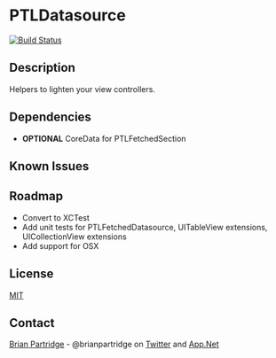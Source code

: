 # PTLDatasource
[![Build Status](https://travis-ci.org/PearTreeLabs/PTLDatasource.png?branch=master)](https://travis-ci.org/PearTreeLabs/PTLDatasource)

## Description
Helpers to lighten your view controllers.

## Dependencies
- **OPTIONAL** CoreData for PTLFetchedSection

## Known Issues

## Roadmap
- Convert to XCTest
- Add unit tests for PTLFetchedDatasource, UITableView extensions, UICollectionView extensions
- Add support for OSX

## License
[MIT](LICENSE.txt)

## Contact
[Brian Partridge](http://brianpartridge.name) - @brianpartridge on [Twitter](http://twitter.com/brianpartridge) and [App.Net](http://alpha.app.net/brianpartridge)
